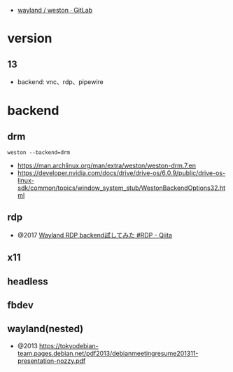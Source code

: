 - [wayland / weston · GitLab](https://gitlab.freedesktop.org/wayland/weston)

# version

## 13

- backend: vnc、rdp、pipewire

# backend

## drm

`weston --backend=drm`

- https://man.archlinux.org/man/extra/weston/weston-drm.7.en
- https://developer.nvidia.com/docs/drive/drive-os/6.0.9/public/drive-os-linux-sdk/common/topics/window_system_stub/WestonBackendOptions32.html

## rdp

- @2017 [Wayland RDP backend試してみた #RDP - Qiita](https://qiita.com/junjihashimoto@github/items/2c37ee557360a6459926)

## x11

## headless

## fbdev

## wayland(nested)

- @2013 https://tokyodebian-team.pages.debian.net/pdf2013/debianmeetingresume201311-presentation-nozzy.pdf
